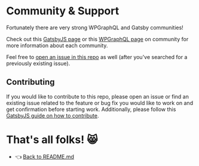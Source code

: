 # Community & Support

Fortunately there are very strong WPGraphQL and Gatsby communities!

Check out this [GatsbyJS page](https://www.gatsbyjs.org/contributing/community/) or this [WPGraphQL page](https://www.wpgraphql.com/community-and-support/) on community for more information about each community.

Feel free to [open an issue in this repo](https://github.com/gatsbyjs/gatsby/issues/new) as well (after you've searched for a previously existing issue).

## Contributing

If you would like to contribute to this repo, please open an issue or find an existing issue related to the feature or bug fix you would like to work on and get confirmation before starting work. Additionally, please follow this [GatsbyJS guide on how to contribute](https://www.gatsbyjs.org/contributing/how-to-contribute/).

# That's all folks! :smile_cat:

- :point_left: [Back to README.md](../README.md)
